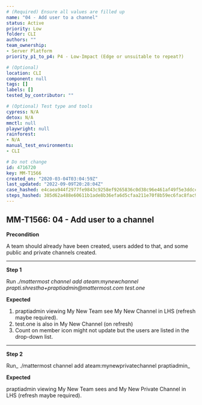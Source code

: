 ```yaml
---
# (Required) Ensure all values are filled up
name: "04 - Add user to a channel"
status: Active
priority: Low
folder: CLI
authors: ""
team_ownership: 
- Server Platform
priority_p1_to_p4: P4 - Low-Impact (Edge or unsuitable to repeat?)

# (Optional)
location: CLI
component: null
tags: []
labels: []
tested_by_contributor: ""

# (Optional) Test type and tools
cypress: N/A
detox: N/A
mmctl: null
playwright: null
rainforest: 
- N/A
manual_test_environments: 
- CLI

# Do not change
id: 4716720
key: MM-T1566
created_on: "2020-03-04T03:04:59Z"
last_updated: "2022-09-09T20:28:04Z"
case_hashed: e4caea944f2977fe9843c9258ef9265836c0d38c96e461af49f5e3ddcc5b826bb368c0a9453995c297f8580e68553eb3
steps_hashed: 385d62a488e60611b1ade8b36efa6d5cfaa211e70f8b59ec6fac8fac9445b30c200afcc887962a80ca16c3ace967cfcf
---
```


<!-- (Auto-generated) Based on frontmatter's "key" and "name" -->

## MM-T1566: 04 - Add user to a channel

**Precondition**

A team should already have been created, users added to that, and some public and private channels created.

---

**Step 1**

Run _./mattermost channel add ateam:mynewchannel prapti.shrestha+praptiadmin\@mattermost.com test.one_

**Expected**

1. praptiadmin viewing My New Team see My New Channel in LHS (refresh maybe required).
2. test.one is also in My New Channel (on refresh)
3. Count on member icon might not update but the users are listed in the drop-down list.

---

**Step 2**

Run\_ ./mattermost channel add ateam:mynewprivatechannel praptiadmin\_

**Expected**

praptiadmin viewing My New Team sees and My New Private Channel in LHS (refresh maybe required).
